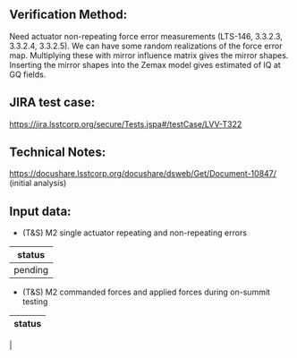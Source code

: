 Verification Method:
---
Need actuator non-repeating force error measurements (LTS-146, 3.3.2.3, 3.3.2.4, 3.3.2.5). We can have some random realizations of the force error map. Multiplying these with mirror influence matrix gives the mirror shapes. Inserting the mirror shapes into the Zemax model gives estimated of IQ at GQ fields.

JIRA test case:
---
https://jira.lsstcorp.org/secure/Tests.jspa#/testCase/LVV-T322

Technical Notes:
---
https://docushare.lsstcorp.org/docushare/dsweb/Get/Document-10847/ (initial analysis)

Input data:
---
* (T&S) M2 single actuator repeating and non-repeating errors

status |
-|
pending|

* (T&S) M2 commanded forces and applied forces during on-summit testing

status |
-|
|

